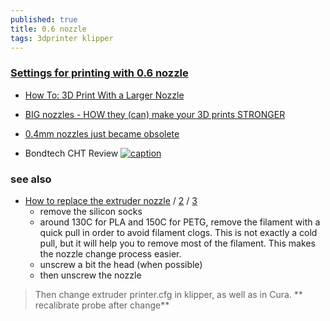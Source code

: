 ```yaml
---
published: true
title: 0.6 nozzle
tags: 3dprinter klipper
---
```

### [Settings for printing with 0.6 nozzle](https://forum.prusa3d.com/forum/original-prusa-i3-mk3s-mk3-user-mods-octoprint-enclosures-nozzles/settings-for-printing-with-0.6-nozzle/)


- [How To: 3D Print With a Larger Nozzle](https://www.matterhackers.com/articles/how-to-3d-print-with-a-larger-nozzle)

- [BIG nozzles - HOW they (can) make your 3D prints STRONGER](https://youtu.be/QfASQ8VgAbk?t=151)
- [0.4mm nozzles just became obsolete](https://www.youtube.com/watch?v=WgXM2zPusXo)

- Bondtech CHT Review
[![caption](https://img.youtube.com/vi/UNJdv5bFGOg/0.jpg)](https://www.youtube.com/watch?v=UNJdv5bFGOg)

### see also
- [How to replace the extruder nozzle](https://www.youtube.com/watch?v=txt6sxV6X88) / [2](https://www.matterhackers.com/articles/how-to-change-a-3d-printer-nozzle) / [3](https://3dprintbeginner.com/change-3d-printer-nozzle/)
	- remove the silicon socks
    - around 130C for PLA and 150C for PETG, remove the filament with a quick pull in order to avoid filament clogs. This is not exactly a cold pull, but it will help you to remove most of the filament. This makes the nozzle change process easier.
    - unscrew a bit the head (when possible)
    - then unscrew the nozzle
    
> Then change extruder printer.cfg in klipper, as well as in Cura.
> ** recalibrate probe after change**

    